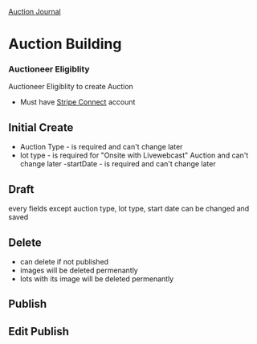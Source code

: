 [Auction Journal](../README.md)

# Auction Building

### Auctioneer Eligiblity

Auctioneer Eligiblity to create Auction

- Must have [Stripe Connect](../README.md) account

## Initial Create

- Auction Type - is required and can't change later
- lot type - is required for "Onsite with Livewebcast" Auction and can't change later
  -startDate - is required and can't change later

## Draft

every fields except auction type, lot type, start date can be changed and saved

## Delete

- can delete if not published
- images will be deleted permenantly
- lots with its image will be deleted permenantly

## Publish

## Edit Publish
